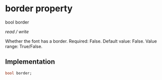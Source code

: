 


# border property







bool border
  
_<span class="feature">read / write</span>_



<p>Whether the font has a border. Required: False. Default value: False. Value range: True/False.</p>



## Implementation

```dart
bool border;
```







